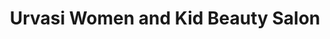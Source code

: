 ---
title: "Urvasi Women and Kid Beauty Salon"
url: /trivandrum/urvasi-women-and-kid-beauty-salon/
shop: Kosmetik
---